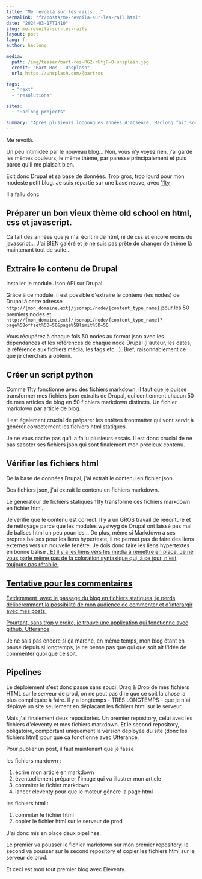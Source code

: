 ```yaml
---
title: "Me revoilà sur les rails..."
permalink: "fr/posts/me-revoila-sur-les-rail.html"
date: "2024-03-17T1410"
slug: me-revoila-sur-les-rails
layout: post
lang: fr
author: haclong

media:
  path: /img/teaser/bart-ros-RG2-rUfjR-0-unsplash.jpg
  credit: "Bart Ros - Unsplash"
  url: https://unsplash.com/@bartros

tags:
  - "next"
  - "resolutions"

sites:
  - "Haclong projects"

summary: "Après plusieurs loooongues années d'absence, Haclong fait son retour sur la toile... et parle à la troisième personne..."
---
```


Me revoilà.

Un peu intimidée par le nouveau blog... Non, vous n'y voyez rien, j'ai gardé les mêmes couleurs, le même thème, par paresse principalement et puis parce qu'il me plaisait bien.

Exit donc Drupal et sa base de données. Trop gros, trop lourd pour mon modeste petit blog. Je suis repartie sur une base neuve, avec <a href="https://www.11ty.dev/" target="_blank">11ty</a>

Il a fallu donc

## Préparer un bon vieux thème old school en html, css et javascript.

Ca fait des années que je n'ai écrit ni de html, ni de css et encore moins du javascript... J'ai BIEN galéré et je ne suis pas prête de changer de thème là maintenant tout de suite...

## Extraire le contenu de Drupal

Installer le module Json:API sur Drupal

Grâce à ce module, il est possible d'extraire le contenu (les nodes) de Drupal à cette adresse ```http://{mon_domaine.ext}/jsonapi/node/{content_type_name}``` pour les 50 premiers nodes et ```http://{mon_domaine.ext}/jsonapi/node/{content_type_name}?page%5Boffset%5D=50&page%5Blimit%5D=50```

Vous récupérez à chaque fois 50 nodes au format json avec les dépendances et les références de chaque node Drupal (l'auteur, les dates, la référence aux fichiers média, les tags etc...). Bref, raisonnablement ce que je cherchais à obtenir.

## Créer un script python

Comme 11ty fonctionne avec des fichiers markdown, il faut que je puisse transformer mes fichiers json extraits de Drupal, qui contiennent chacun 50 de mes articles de blog en 50 fichiers markdown distincts. Un fichier markdown par article de blog. 

Il est également crucial de préparer les entêtes frontmatter qui vont servir à générer correctement les fichiers html statiques.

Je ne vous cache pas qu'il a fallu plusieurs essais. Il est donc crucial de ne pas saboter ses fichiers json qui sont finalement mon précieux contenu.

## Vérifier les fichiers html

De la base de données Drupal, j'ai extrait le contenu en fichier json.

Des fichiers json, j'ai extrait le contenu en fichiers markdown.

Le générateur de fichiers statiques 11ty transforme ces fichiers markdown en fichier html.

Je vérifie que le contenu est correct. Il y a un GROS travail de réécriture et de nettoyage parce que les modules wysiwyg de Drupal ont laissé pas mal de balises html un peu pourries... De plus, même si Markdown a ses propres balises pour les liens hypertexte, il ne permet pas de faire des liens externes vers un nouvelle fenêtre. Je dois donc faire les liens hypertextes en bonne balise <A HREF>. Et il y a les liens vers les media à remettre en place. Je ne vous parle même pas de la coloration syntaxique qui, à ce jour, n'est toujours pas rétablie. 

## Tentative pour les commentaires

Evidemment, avec le passage du blog en fichiers statiques, je perds délibéremment la possibilité de mon audience de commenter et d'interargir avec mes posts. 

Pourtant, sans trop y croire, je trouve une application qui fonctionne avec github, <a href="https://utteranc.es" target="_blank">Utterance</a>. 

Je ne sais pas encore si ça marche, en même temps, mon blog étant en pause depuis si longtemps, je ne pense pas que qui que soit ait l'idée de commenter quoi que ce soit.

## Pipelines

Le déploiement s'est donc passé sans souci. Drag & Drop de mes fichiers HTML sur le serveur de prod, on ne peut pas dire que ce soit la chose la plus compliquée à faire. Il y a longtemps - TRES LONGTEMPS - que je n'ai déployé un site seulement en déplaçant les fichiers html sur le serveur. 

Mais j'ai finalement deux repositories. Un premier repository, celui avec les fichiers d'eleventy et mes fichiers markdown. Et le second repository, obligatoire, comportant uniquement la version déployée du site (donc les fichiers html) pour que ça fonctionne avec Utterance. 

Pour publier un post, il faut maintenant que je fasse

les fichiers mardown : 

1. écrire mon article en markdown
2. éventuellement préparer l'image qui va illustrer mon article
3. commiter le fichier markdown
4. lancer eleventy pour que le moteur génère la page html

les fichiers html :

1. commiter le fichier html
2. copier le fichier html sur le serveur de prod

J'ai donc mis en place deux pipelines.

Le premier va pousser le fichier markdown sur mon premier repository, le second va pousser sur le second repository et copier les fichiers html sur le serveur de prod.

Et ceci est mon tout premier blog avec Eleventy.
